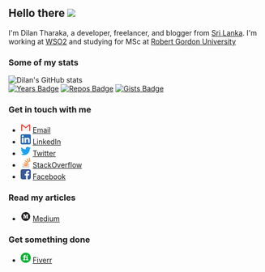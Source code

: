 ## Hello there <img src="https://media.giphy.com/media/hvRJCLFzcasrR4ia7z/giphy.gif" width="25px">

I'm Dilan Tharaka, a developer, freelancer, and blogger from [Sri Lanka](https://www.lonelyplanet.com/sri-lanka). I'm
working at [WSO2](https://wso2.com/)
and studying for MSc at [Robert Gordon University](https://www.rgu.ac.uk/)
### Some of my stats
![Dilan's GitHub stats](https://github-readme-stats.vercel.app/api?username=tharakamd&count_private=false&show_icons=true&theme=slateorange)
<br/>
[![Years Badge](https://badges.pufler.dev/years/tharakamd)](https://badges.pufler.dev)
[![Repos Badge](https://badges.pufler.dev/repos/tharakamd)](https://badges.pufler.dev)
[![Gists Badge](https://badges.pufler.dev/gists/tharakamd)](https://badges.pufler.dev)

### Get in touch with me

* ![li](asserts/email.png) [Email](mailto:tharakamd6@gmail.com)
* ![li](asserts/linkedin.png) [LinkedIn](https://www.linkedin.com/in/dilantharaka/)
* ![tw](asserts/twitte.png) [Twitter](https://twitter.com/dilantharka)
* ![tw](asserts/st.png) [StackOverflow](https://stackoverfflow.com/users/6048237/dilan-tharaka)
* ![tw](asserts/facebook.png) [Facebook](https://www.facebook.com/tharakamd/)

### Read my articles

* ![tw](asserts/medium.png) [Medium](https://medium.com/@tharakamd.12)

### Get something done

* ![tw](asserts/fiverr.png) [Fiverr](https://www.fiverr.com/users/dilanreader)

<!-- Resources -->
<!-- Awesome GitHub Profile README: https://github.com/abhisheknaiidu/awesome-github-profile-readme -->
<!-- Themes - https://github.com/anuraghazra/github-readme-stats/blob/master/themes/README.md -->
<!-- Badges - https://pufler.dev/git-badges/#markdown -->